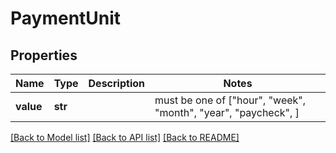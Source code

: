 # PaymentUnit


## Properties
Name | Type | Description | Notes
------------ | ------------- | ------------- | -------------
**value** | **str** |  |  must be one of ["hour", "week", "month", "year", "paycheck", ]

[[Back to Model list]](../../README.md#documentation-for-models) [[Back to API list]](../../README.md#documentation-for-api-endpoints) [[Back to README]](../../README.md)


